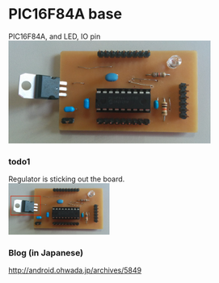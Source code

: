 PIC16F84A base
===============

PIC16F84A, and LED, IO pin <br>
<img src="https://raw.githubusercontent.com/ohwada/PIC16F84A/master/docs/base/pcb_front.png" width="400" />

### todo1
Regulator is sticking out the board. <br>
<img src="https://raw.githubusercontent.com/ohwada/PIC16F84A/master/docs/base/todo1.png" width="200" />

### Blog (in Japanese)
http://android.ohwada.jp/archives/5849
